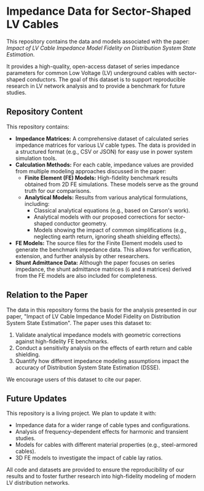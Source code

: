 # Impedance Data for Sector-Shaped LV Cables

This repository contains the data and models associated with the paper: *Impact of LV Cable Impedance Model Fidelity on Distribution System State Estimation*.

It provides a high-quality, open-access dataset of series impedance parameters for common Low Voltage (LV) underground cables with sector-shaped conductors. The goal of this dataset is to support reproducible research in LV network analysis and to provide a benchmark for future studies.

## Repository Content

This repository contains:

*   **Impedance Matrices:** A comprehensive dataset of calculated series impedance matrices for various LV cable types. The data is provided in a structured format (e.g., CSV or JSON) for easy use in power system simulation tools.
*   **Calculation Methods:** For each cable, impedance values are provided from multiple modeling approaches discussed in the paper:
    *   **Finite Element (FE) Models:** High-fidelity benchmark results obtained from 2D FE simulations. These models serve as the ground truth for our comparisons.
    *   **Analytical Models:** Results from various analytical formulations, including:
        *   Classical analytical equations (e.g., based on Carson's work).
        *   Analytical models with our proposed corrections for sector-shaped conductor geometry.
        *   Models showing the impact of common simplifications (e.g., neglecting earth return, ignoring sheath shielding effects).
*   **FE Models:** The source files for the Finite Element models used to generate the benchmark impedance data. This allows for verification, extension, and further analysis by other researchers.
*   **Shunt Admittance Data:** Although the paper focuses on series impedance, the shunt admittance matrices (`G` and `B` matrices) derived from the FE models are also included for completeness.

## Relation to the Paper

The data in this repository forms the basis for the analysis presented in our paper, "Impact of LV Cable Impedance Model Fidelity on Distribution System State Estimation". The paper uses this dataset to:

1.  Validate analytical impedance models with geometric corrections against high-fidelity FE benchmarks.
2.  Conduct a sensitivity analysis on the effects of earth return and cable shielding.
3.  Quantify how different impedance modeling assumptions impact the accuracy of Distribution System State Estimation (DSSE).

We encourage users of this dataset to cite our paper.

## Future Updates

This repository is a living project. We plan to update it with:

*   Impedance data for a wider range of cable types and configurations.
*   Analysis of frequency-dependent effects for harmonic and transient studies.
*   Models for cables with different material properties (e.g., steel-armored cables).
*   3D FE models to investigate the impact of cable lay ratios.

All code and datasets are provided to ensure the reproducibility of our results and to foster further research into high-fidelity modeling of modern LV distribution networks.

